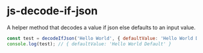 # js-decode-if-json
A helper method that decodes a value if json else defaults to an input value.

```js
const test = decodeIfJson('Hello World', { defaultValue: 'Hello World Default' });
console.log(test); // { defaultValue: 'Hello World Default' }
```